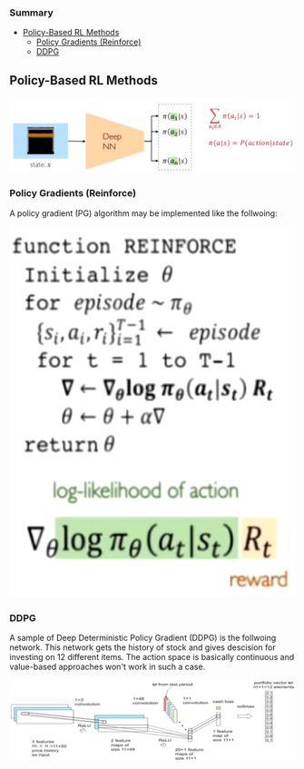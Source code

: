 ### Summary 

  - [Policy-Based RL Methods](#section-id-3)
    - [Policy Gradients (Reinforce)](#section-id-10)
    - [DDPG](#section-id-19)
  




<div id='section-id-3'/>

## Policy-Based RL Methods

<p align="center">
  <img src="https://github.com/hamidrezafahimi/ai_basix/blob/master/figs/policy_based_RL.png?raw=true", width="600"/>
</p>


<div id='section-id-10'/>

### Policy Gradients (Reinforce)

A policy gradient (PG) algorithm may be implemented like the follwoing:

<p align="left">
  <img src="https://github.com/hamidrezafahimi/ai_basix/blob/master/figs/policy_based_rl_alg.png?raw=true", width="600"/>
</p>


<div id='section-id-19'/>

### DDPG

A sample of Deep Deterministic Policy Gradient (DDPG) is the follwoing network. This network gets the history of stock and gives descision for investing on 12 different items. The action space is basically continuous and value-based approaches won't work in such a case.

<p align="left">
  <img src="https://github.com/hamidrezafahimi/ai_basix/blob/master/figs/stock.png?raw=true", width="600"/>
</p>

